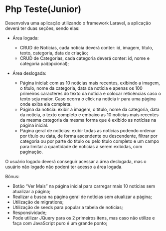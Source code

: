 # Php Teste(Junior)
Desenvolva uma aplicação utilizando o framework Laravel, a aplicação deverá ter duas seções, sendo elas:
- Área logada:
  - CRUD de Notícias, cada notícia deverá conter: id, imagem, título, texto, categoria, data de criação;
  - CRUD de Categorias, cada categoria deverá conter: id, nome e categoria pai(opcional);

- Área deslogada:
  - Página inicial: com as 10 notícias mais recentes, exibindo a imagem, o título, nome da categoria, data da notícia e apenas os 100 primeiros caracteres do texto da notícia e colocar reticências caso o texto seja maior. Caso ocorra o click na notícia ir para uma página onde exiba ela completa.
  - Página da notícia: exibir a imagem, o título, nome da categoria, data da notícia, o texto completo e embaixo as 10 notícias mais recentes da mesma categoria da mesma forma que é exibido as notícias na página inicial.
  - Página geral de notícias: exibir todas as notícias podendo ordenar por título ou data, de forma ascendente ou descendente, filtrar por categoria ou por parte do título ou pelo título completo e um campo para limitar a quantidade de notícias a serem exibidas, com paginação.
 
O usuário logado deverá conseguir acessar a área deslogada, mas o usuário não logado não poderá ter acesso a área logada.

Bônus: 
- Botão “Ver Mais” na página inicial para carregar mais 10 notícias sem atualizar a página;
- Realizar a busca na página geral de notícias sem atualizar a página;
- Utilização de migrations;
- Utilização de seeds para popular a tabela de notícias;
- Responsividade;
- Pode utilizar JQuery para os 2 primeiros itens, mas caso não utilize e faça com JavaScript puro é um grande ponto;
